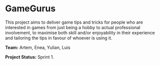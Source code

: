 # GameGurus

This project aims to deliver game tips and tricks for people who are interested in games from just being a hobby to actual professional involvement, to maximise both skill and/or enjoyability in their experience and tailoring the tips in favour of whoever is using it.

**Team:** Artem, Enea, Yulian, Luis

**Project Status:** Sprint 1.
